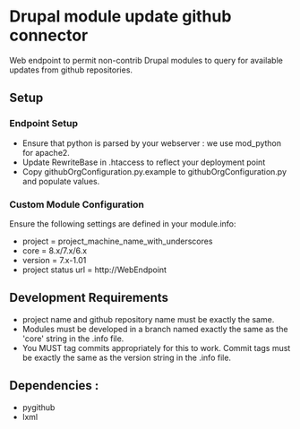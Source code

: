 # Drupal module update github connector
Web endpoint to permit non-contrib Drupal modules to query for available updates from github repositories.

## Setup
### Endpoint Setup
+   Ensure that python is parsed by your webserver : we use mod_python for apache2.
+   Update RewriteBase in .htaccess to reflect your deployment point
+   Copy githubOrgConfiguration.py.example to githubOrgConfiguration.py and populate values.

### Custom Module Configuration
Ensure the following settings are defined in your module.info:
+   project = project_machine_name_with_underscores
+   core = 8.x/7.x/6.x
+   version = 7.x-1.01
+   project status url = http://WebEndpoint

## Development Requirements
+   project name and github repository name must be exactly the same.
+   Modules must be developed in a branch named exactly the same as the 'core' string in the .info file.
+   You MUST tag commits appropriately for this to work. Commit tags must be exactly the same as the version string in the .info file.

## Dependencies :
+   pygithub
+   lxml
